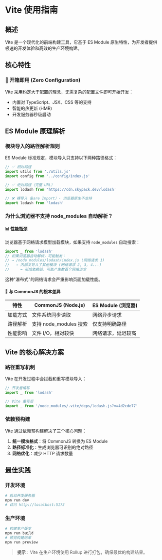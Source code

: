 # Vite 使用指南

## 概述

Vite 是一个现代化的前端构建工具，它基于 ES Module 原生特性，为开发者提供极速的开发体验和高效的生产环境构建。

## 核心特性

### 🚀 开箱即用 (Zero Configuration)
Vite 采用约定大于配置的理念，无需复杂的配置文件即可开始开发：
- 内置对 TypeScript、JSX、CSS 等的支持
- 智能的热更新 (HMR)
- 开发服务器秒级启动

## ES Module 原理解析

### 模块导入的路径解析规则

ES Module 标准规定，模块导入只支持以下两种路径格式：

```javascript
// ✅ 相对路径
import utils from './utils.js'
import config from '../config/index.js'

// ✅ 绝对路径（完整 URL）
import lodash from 'https://cdn.skypack.dev/lodash'

// ❌ 裸导入（Bare Import）- 浏览器原生不支持
import lodash from 'lodash'
```

### 为什么浏览器不支持 node_modules 自动解析？

#### 📊 性能瓶颈
浏览器基于网络请求模型加载模块，如果支持 `node_modules` 自动搜索：

```javascript
import _ from 'lodash'
// 如果浏览器自动解析，可能触发：
// → /node_modules/lodash/index.js (网络请求 1)
//   → 内部又导入了其他模块 (网络请求 2, 3, 4...)
//     → 形成依赖链，可能产生数百个网络请求
```

这种"瀑布式"的网络请求会严重影响页面加载性能。

#### 🔄 与 CommonJS 的根本差异

| 特性 | CommonJS (Node.js) | ES Module (浏览器) |
|------|-------------------|-------------------|
| 加载方式 | 文件系统同步读取 | 网络异步请求 |
| 路径解析 | 支持 node_modules 搜索 | 仅支持明确路径 |
| 性能影响 | 文件 I/O，相对较快 | 网络请求，延迟较高 |

## Vite 的核心解决方案

### 路径重写机制

Vite 在开发过程中会拦截和重写模块导入：

```javascript
// 开发者编写
import _ from 'lodash'

// Vite 重写后
import _ from '/node_modules/.vite/deps/lodash.js?v=4d2cde77'
```

### 依赖预构建

Vite 通过依赖预构建解决了三个核心问题：
1. **统一模块格式**：将 CommonJS 转换为 ES Module
2. **路径标准化**：生成浏览器可识别的绝对路径
3. **网络优化**：减少 HTTP 请求数量

## 最佳实践

### 开发环境
```bash
# 启动开发服务器
npm run dev
# 访问 http://localhost:5173
```

### 生产环境
```bash
# 构建生产版本
npm run build
# 预览构建结果
npm run preview
```

> **提示**：Vite 在生产环境使用 Rollup 进行打包，确保最优的构建结果。